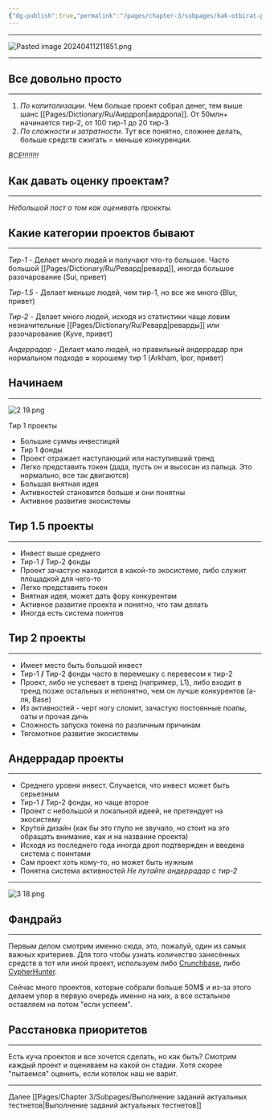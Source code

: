 ```yaml
---
{"dg-publish":true,"permalink":"/pages/chapter-3/subpages/kak-otbirat-proekty/"}
---
```



---

![Pasted image 20240411211851.png](/img/user/Images/Pasted%20image%2020240411211851.png)

---

## Все довольно просто
---
  
1. _По капитализации_. Чем больше проект собрал денег, тем выше шанс [[Pages/Dictionary/Ru/Аирдроп\|аирдропа]]. От 50млн+ начинается тир-2, от 100 тир-1 до 20 тир-3
2. _По сложности и затратности_. Тут все понятно, сложнее делать, больше средств сжигать = меньше конкуренции.

_ВСЕ!!!!!!!!_

## Как давать оценку проектам?
---

_Небольшой пост о том как оценивать проекты._

## Какие категории проектов бывают
---

_Тир-1_ - Делает много людей и получают что-то большое. Часто большой [[Pages/Dictionary/Ru/Ревард\|ревард]], иногда большое разочарование (Sui, привет)

_Тир-1.5_ - Делает меньше людей, чем тир-1, но все же много (Blur, привет)

_Тир-2_ - Делает много людей, исходя из статистики чаще ловим незначительные [[Pages/Dictionary/Ru/Ревард\|реварды]] или разочарование (Kyve, привет)

_Андеррадар_ - Делает мало людей, но правильный андеррадар при нормальном подходе **\=** хорошему тир 1 (Arkham, Ipor, привет)

## Начинаем
---

![2 19.png](/img/user/Images/2%2019.png)

Тир 1 проекты

* Большие суммы инвестиций
* Тир 1 фонды
* Проект отражает наступающий или наступивший тренд
* Легко представить токен (дада, пусть он и высосан из пальца. Это нормально, все так двигаются)
* Большая внятная идея
* Активностей становится больше и они понятны
* Активное развитие экосистемы

## Тир 1.5 проекты
---

* Инвест выше среднего
* Тир-1 **/** Тир-2 фонды
* Проект зачастую находится в какой-то экосистеме, либо служит площадкой для чего-то
* Легко представить токен
* Внятная идея, может дать фору конкурентам
* Активное развитие проекта и понятно, что там делать
* Иногда есть система поинтов

## Тир 2 проекты
---

* Имеет место быть большой инвест
* Тир-1 **/** Тир-2 фонды часто в перемешку с перевесом к тир-2
* Проект, либо не успевает в тренд (например, L1), либо входит в тренд позже остальных и непонятно, чем он лучше конкурентов (а-ля, Base)
* Из активностей - черт ногу сломит, зачастую постоянные поапы, оаты и прочая дичь
* Сложность запуска токена по различным причинам
* Тягомотное развитие экосистемы

## Андеррадар проекты
---

* Среднего уровня инвест. Случается, что инвест может быть серьезным
* Тир-1 **/** Тир-2 фонды, но чаще второе
* Проект с небольшой и локальной идеей, не претендует на экосистему
* Крутой дизайн (как бы это глупо не звучало, но стоит на это обращать внимание, как и на название проекта)
* Исходя из последнего года иногда дроп подтвержден и введена система с поинтами
* Сам проект хоть кому-то, но может быть нужным
* Понятна система активностей
_Не путайте андеррадар с тир-2_

---

![3 18.png](/img/user/Images/3%2018.png)

## Фандрайз
---

Первым делом смотрим именно сюда, это, пожалуй, один из самых важных критериев. Для того чтобы узнать количество занесённых средств в тот или иной проект, используем либо [Crunchbase](https://www.crunchbase.com/), либо [CypherHunter](https://www.cypherhunter.com/en/).

Сейчас много проектов, которые собрали больше 50M$ и из-за этого делаем упор в первую очередь именно на них, а все остальное оставляем на потом "если успеем".

## Расстановка приоритетов
---

Есть куча проектов и все хочется сделать, но как быть? Смотрим каждый проект и оцениваем на какой он стадии. Хотя скорее "пытаемся" оценить, если котелок наш не варит.

---

Далее [[Pages/Chapter 3/Subpages/Выполнение заданий актуальных тестнетов\|Выполнение заданий актуальных тестнетов]]
